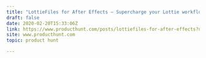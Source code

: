 ```yaml
---
title: "LottieFiles for After Effects — Supercharge your Lottie workflow"
draft: false
date: 2020-02-20T15:33:06Z
link: https://www.producthunt.com/posts/lottiefiles-for-after-effects?utm_medium=RSS&utm_source=hune
site: www.producthunt.com
topic: product hunt  

---
```

